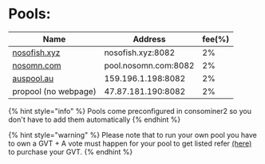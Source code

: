 # Pools:

| Name                                           | Address              | fee(%) |
| ---------------------------------------------- | -------------------- | ------ |
| [nosofish.xyz](https://info.nosofish.xyz/)     | nosofish.xyz:8082    | 2%     |
| [nosomn.com](https://nosomn.com/?page\_id=507) | pool.nosomn.com:8082 | 2%     |
| [auspool.au](https://auspool.au/)              | 159.196.1.198:8082   | 2%     |
| propool (no webpage)                           | 47.87.181.190:8082   | 2%     |

{% hint style="info" %}
Pools come preconfigured in consominer2 so you don't have to add them automatically
{% endhint %}

{% hint style="warning" %}
Please note that to run your own pool you have to own a GVT + A vote must happen for your pool to get listed refer [(here)](broken-reference) to purchase your GVT.
{% endhint %}
